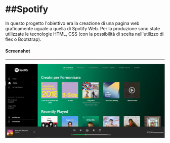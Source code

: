 <h1> ##Spotify</h1>

In questo progetto l'obiettivo era la creazione di una pagina web graficamente uguale a quella di Spotify Web.
Per la produzione sono state utilizzate le tecnologie HTML, CSS (con la possibilità di scelta nell'utilizzo di flex o Bootstrap).

<h4> Screenshot </h4>

<hr></hr>

![](scr_spotify.png) 
